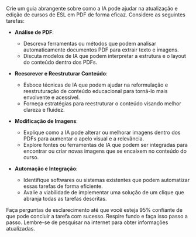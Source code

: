  
Crie um guia abrangente sobre como a IA pode ajudar na atualização e edição de cursos de ESL em PDF de forma eficaz. Considere as seguintes tarefas:

- **Análise de PDF**: 
  - Descreva ferramentas ou métodos que podem analisar automaticamente documentos PDF para extrair texto e imagens.
  - Discuta modelos de IA que podem interpretar a estrutura e o layout do conteúdo dentro dos PDFs.

- **Reescrever e Reestruturar Conteúdo**:
  - Esboce técnicas de IA que podem ajudar na reformulação e reestruturação de conteúdo educacional para torná-lo mais envolvente e acessível.
  - Forneça estratégias para reestruturar o conteúdo visando melhor clareza e fluidez.

- **Modificação de Imagens**:
  - Explique como a IA pode alterar ou melhorar imagens dentro dos PDFs para aumentar o apelo visual e a relevância.
  - Explore fontes ou ferramentas de IA que podem ser integradas para encontrar ou criar novas imagens que se encaixem no conteúdo do curso.

- **Automação e Integração**:
  - Identifique softwares ou sistemas existentes que podem automatizar essas tarefas de forma eficiente.
  - Avalie a viabilidade de implementar uma solução de um clique que abranja todas as tarefas descritas.

Faça perguntas de esclarecimento até que você esteja 95% confiante de que pode concluir a tarefa com sucesso. Respire fundo e faça isso passo a passo. Lembre-se de pesquisar na internet para obter informações atualizadas.
```